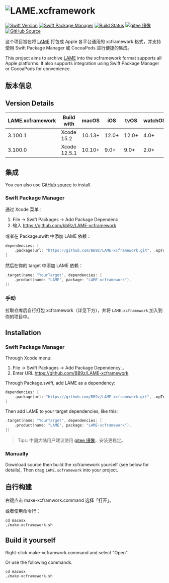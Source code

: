 # ![LAME.xcframework](https://repository-images.githubusercontent.com/404309760/90d67cd6-bfca-4180-9055-e60f92d206af)

[![Swift Version](https://img.shields.io/badge/Swift-5.3~5.9-F05138.svg?style=flat-square)](https://swift.org)
[![Swift Package Manager](https://img.shields.io/badge/spm-compatible-F05138.svg?style=flat-square)](https://swift.org/package-manager)
[![Build Status](https://img.shields.io/github/actions/workflow/status/bb9z/LAME-xcframework/ci.yml?branch=main&style=flat-square&colorA=555555&colorB=F05138)](https://github.com/bb9z/LAME-xcframework/actions)
[![gitee 镜像](https://img.shields.io/badge/%E9%95%9C%E5%83%8F-gitee-C61E22.svg?style=flat-square)](https://gitee.com/bb9z/LAME-xcframework)
[![GitHub Source](https://img.shields.io/badge/Source-GitHub-24292F.svg?style=flat-square)](https://github.com/bb9z/LAME-xcframework)

这个项目旨在将 [LAME](https://lame.sourceforge.io) 打包成 Apple 各平台通用的 xcframework 格式，并支持使用 Swift Package Manager 或 CocoaPods 进行便捷的集成。

This project aims to archive [LAME](https://lame.sourceforge.io) into the xcframework format supports all Apple platforms. It also supports integration using Swift Package Manager or CocoaPods for convenience.

## 版本信息

## Version Details

LAME.xcframework | Build with   | macOS  | iOS   | tvOS  | watchOS | visionOS
-----------------|--------------|--------|-------|-------|---------|---------
3.100.1          | Xcode 15.2   | 10.13+ | 12.0+ | 12.0+ | 4.0+    | 1.0+
3.100.0          | Xcode 12.5.1 | 10.10+ |  9.0+ |  9.0+ | 2.0+    | NA

## 集成

You can also use [GitHub source](https://github.com/bb9z/LAME-xcframework) to install.

### Swift Package Manager

通过 Xcode 菜单：

1. File -> Swift Packages -> Add Package Dependenc
2. 输入 https://github.com/bb9z/LAME-xcframework

或者在 Package.swift 中添加 LAME 依赖：

```swift
dependencies: [
    .package(url: "https://github.com/BB9z/LAME-xcframework.git", .upToNextMajor(from: "3.100.1"))
]
```

然后在你的 target 中添加 LAME 依赖：

```swift
.target(name: "YourTarget", dependencies: [
    .product(name: "LAME", package: "LAME-xcframework"),
])
```

### 手动

拉取仓库后自行打包 xcframework（详见下方），并将 `LAME.xcframework` 加入到你的项目中。

## Installation

### Swift Package Manager

Through Xcode menu:

1. File -> Swift Packages -> Add Package Dependency...
2. Enter URL https://github.com/BB9z/LAME-xcframework

Through Package.swift, add LAME as a dependency:

```swift
dependencies: [
    .package(url: "https://github.com/BB9z/LAME-xcframework.git", .upToNextMajor(from: "3.100.1"))
]
```

Then add LAME to your target dependencies, like this:

```swift
.target(name: "YourTarget", dependencies: [
    .product(name: "LAME", package: "LAME-xcframework"),
])
```

> Tips: 中国大陆用户建议使用 [gitee 镜像](https://gitee.com/bb9z/LAME-xcframework)，安装更稳定。

### Manually

Download source then build the xcframework yourself (see below for details). Then drag `LAME.xcframework` into your project.

## 自行构建

右键点击 make-xcframwork.command 选择「打开」。

或者使用命令行：

```shell
cd macosx
./make-xcframework.sh
```

## Build it yourself

Right-click make-xcframwork.command and select "Open".

Or use the following commands.

```shell
cd macosx
./make-xcframework.sh
```
